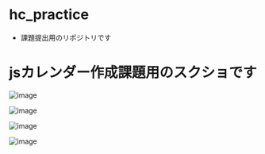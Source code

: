﻿# hc_practice

- 課題提出用のリポジトリです

# jsカレンダー作成課題用のスクショです

![image](https://github.com/user-attachments/assets/12ef2f34-38dd-4238-881b-9527dda37cbb)

![image](https://github.com/user-attachments/assets/b8c2636d-7485-41bf-9086-f48656ee472a)

![image](https://github.com/user-attachments/assets/bd251741-f9a8-40b1-9a1e-ad89cf2cc8ac)


![image](https://github.com/user-attachments/assets/d65e722d-5935-4ccc-83cd-3d588850be4a)
